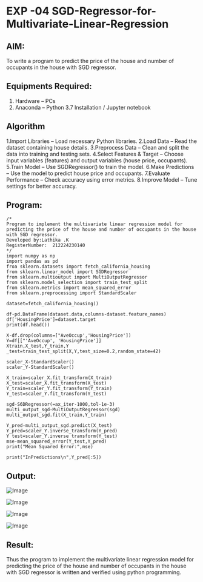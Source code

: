 # EXP -04 SGD-Regressor-for-Multivariate-Linear-Regression

## AIM:
To write a program to predict the price of the house and number of occupants in the house with SGD regressor.

## Equipments Required:
1. Hardware – PCs
2. Anaconda – Python 3.7 Installation / Jupyter notebook

## Algorithm
1.Import Libraries – Load necessary Python libraries.
2.Load Data – Read the dataset containing house details.
3.Preprocess Data – Clean and split the data into training and testing sets.
4.Select Features & Target – Choose input variables (features) and output variables (house price, occupants).
5.Train Model – Use SGDRegressor() to train the model.
6.Make Predictions – Use the model to predict house price and occupants.
7.Evaluate Performance – Check accuracy using error metrics.
8.Improve Model – Tune settings for better accuracy.

## Program:

```
/*
Program to implement the multivariate linear regression model for predicting the price of the house and number of occupants in the house with SGD regressor.
Developed by:Lathika .K
RegisterNumber:  212224230140
*/
import numpy as np
import pandas as pd
froa sklearn.datasets import fetch_california_housing
from sklearn.linear_model import SGDRegressor
from sklearn.multioutput import MultiOutputRegressor
from sklearn.model_selection import train_test_split
from sklearn.metrics import mean_squared_error
from sklearn.preprocessing import StandardScaler

dataset=fetch_california_housing()

df-pd.DataFrame(dataset.data,columns-dataset.feature_names)
df['HousingPrice']=dataset.target
print(df.head())

X-df.drop(columns=["AveOccup','HousingPrice'])
Y=df[["'AveOccup', 'HousingPrice']]
Xtrain,X_test,Y_train,Y _test=train_test_split(X,Y,test_size=0.2,random_state=42)

scaler_X-StandardScaler()
scaler_Y-StandardScaler()

X_train=scaler_X.fit_transform(X_train)
X_test=scaler_X.fit_transform(X_test)
Y_train=scaler_Y.fit_transform(Y_train)
Y_test=scaler_Y.fit_transform(Y_test)

sgd-S6DRegressor(=ax_iter-1000,tol-1e-3)
multi_output_sgd-MultiOutputRegressor(sgd)
multi_output_sgd.fit(X_train,Y_train)

Y_pred-multi_output_sgd.predict(X_test)
Y_pred=scaler_Y.inverse_transform(Y_pred)
Y test=scaler_Y.inverse transform(Y_test)
mse-mean_squared_error(Y_test,Y_pred)
print("Mean Squared Error:",mse)

print("InPredictions\n",Y_pred[:5])
```


## Output:

![Image](https://github.com/user-attachments/assets/e6a85d91-6c1e-497d-b2fa-bfe3d7d2c562)

![Image](https://github.com/user-attachments/assets/32f0fc47-a847-4605-9116-6946f54d2f96)

![Image](https://github.com/user-attachments/assets/4dfa6a7a-ee49-414e-99ba-a9f4b3004107)

![Image](https://github.com/user-attachments/assets/dca0ee26-db97-4aea-a94c-b92b4c591d45)


## Result:
Thus the program to implement the multivariate linear regression model for predicting the price of the house and number of occupants in the house with SGD regressor is written and verified using python programming.
